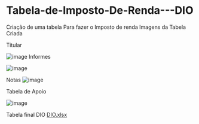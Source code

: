 # Tabela-de-Imposto-De-Renda---DIO
Criação de uma tabela Para fazer o Imposto de renda 
Imagens da Tabela Criada

Titular

![image](https://github.com/user-attachments/assets/1afbb5b8-e669-43ea-8679-89fd6c5200c4)
Informes

![image](https://github.com/user-attachments/assets/a80e156f-7594-4d2e-8fcb-05f104ec04d9)

Notas
![image](https://github.com/user-attachments/assets/9d4bab79-b9fe-4db3-8e36-e1bc194bd411)

Tabela de Apoio

![image](https://github.com/user-attachments/assets/f05a5615-cce5-4407-9b12-04c9d47d6807)

Tabela final DIO
[DIO.xlsx](https://github.com/user-attachments/files/20782329/DIO.xlsx)
